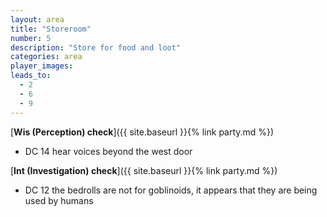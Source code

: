 ```yaml
---
layout: area
title: "Storeroom"
number: 5
description: "Store for food and loot"
categories: area
player_images:
leads_to:
  - 2
  - 6
  - 9
---
```


[**Wis (Perception) check**]({{ site.baseurl }}{% link party.md %})
* DC 14 hear voices beyond the west door

[**Int (Investigation) check**]({{ site.baseurl }}{% link party.md %})
* DC 12 the bedrolls are not for goblinoids, it appears that they are being used by humans

